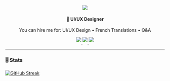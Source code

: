 <p align="center">
  <a href="https://github.com/JustLeska">
    <img src="https://readme-typing-svg.demolab.com?font=Fira+Code&weight=100&size=61&duration=3000&pause=10&color=F78900&center=true&vCenter=true&width=440&height=45&lines=Leska" /></a>
</p>

<h4 align="center">
🚆 UI/UX Designer
</h4>

<p align="center">
You can hire me for: UI/UX Design • French Translations • Q&A 
</p>

<p align="center">
  <a href="https://www.tiktok.com/@leska_bg" target="_blank">
    <img src="https://img.shields.io/badge/TikTok-purple?style=for-the-badge&logo=tiktok&logoColor=black" style="margin-bottom: 5px;"/>
  </a>
  <a>
  <a href="https://pastebin.com/raw/B8yvCefp" target="_blank">
    <img src="https://img.shields.io/badge/Discord-blue?style=for-the-badge&logo=discord&logoColor=white" style="margin-bottom: 5px;"/>
  </a>
  <a href="https://create.roblox.com/talent/creators/715065079" target="_blank">
    <img src="https://img.shields.io/badge/Talent_Hub-black?style=for-the-badge&logo=roblox&logoColor=white" style="margin-bottom: 5px;"/>
  </a>
</p>

---

<!-- ### 🧰 Tools I use -->

<!-- TEXT -->

<!-- # -->

### 🎚️ Stats

[![GitHub Streak](https://streak-stats.demolab.com?user=JustLeska&theme=transparent&border_radius=5&mode=weekly&card_width=500&hide_border=true)](https://git.io/streak-stats)

<!--
**JustLeska/JustLeska** is a ✨ _special_ ✨ repository because its `README.md` (this file) appears on your GitHub profile.

Here are some ideas to get you started:

- 🔭 I’m currently working on Nothing
- 🌱 I’m currently learning Nothing
- 👯 I’m looking to collaborate on Nothing
- 🤔 I’m looking for help with Nothing
- 💬 Ask me about Nothing
- 📫 How to reach me: justleska (Discord)
- 😄 Pronouns: he/him
- ⚡ Fun fact: idk
-->
